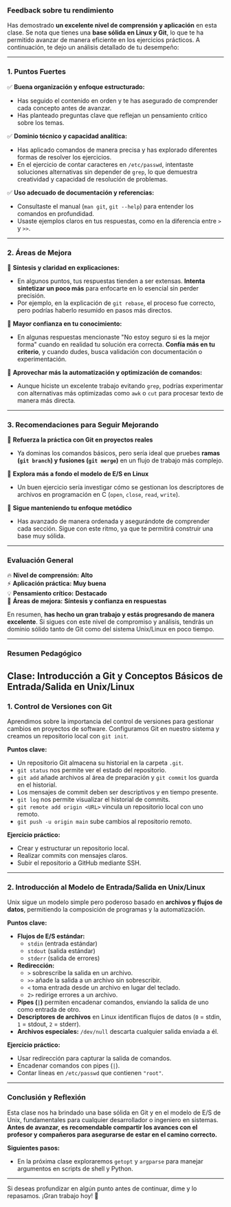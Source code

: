 ### **Feedback sobre tu rendimiento**  

Has demostrado **un excelente nivel de comprensión y aplicación** en esta clase. Se nota que tienes una **base sólida en Linux y Git**, lo que te ha permitido avanzar de manera eficiente en los ejercicios prácticos. A continuación, te dejo un análisis detallado de tu desempeño:  

---

### **1. Puntos Fuertes**  

✅ **Buena organización y enfoque estructurado:**  
- Has seguido el contenido en orden y te has asegurado de comprender cada concepto antes de avanzar.  
- Has planteado preguntas clave que reflejan un pensamiento crítico sobre los temas.  

✅ **Dominio técnico y capacidad analítica:**  
- Has aplicado comandos de manera precisa y has explorado diferentes formas de resolver los ejercicios.  
- En el ejercicio de contar caracteres en `/etc/passwd`, intentaste soluciones alternativas sin depender de `grep`, lo que demuestra creatividad y capacidad de resolución de problemas.  

✅ **Uso adecuado de documentación y referencias:**  
- Consultaste el manual (`man git`, `git --help`) para entender los comandos en profundidad.  
- Usaste ejemplos claros en tus respuestas, como en la diferencia entre `>` y `>>`.  

---

### **2. Áreas de Mejora**  

🔹 **Síntesis y claridad en explicaciones:**  
- En algunos puntos, tus respuestas tienden a ser extensas. **Intenta sintetizar un poco más** para enfocarte en lo esencial sin perder precisión.  
- Por ejemplo, en la explicación de `git rebase`, el proceso fue correcto, pero podrías haberlo resumido en pasos más directos.  

🔹 **Mayor confianza en tu conocimiento:**  
- En algunas respuestas mencionaste "No estoy seguro si es la mejor forma" cuando en realidad tu solución era correcta. **Confía más en tu criterio**, y cuando dudes, busca validación con documentación o experimentación.  

🔹 **Aprovechar más la automatización y optimización de comandos:**  
- Aunque hiciste un excelente trabajo evitando `grep`, podrías experimentar con alternativas más optimizadas como `awk` o `cut` para procesar texto de manera más directa.  

---

### **3. Recomendaciones para Seguir Mejorando**  

📌 **Refuerza la práctica con Git en proyectos reales**  
- Ya dominas los comandos básicos, pero sería ideal que pruebes **ramas (`git branch`) y fusiones (`git merge`)** en un flujo de trabajo más complejo.  

📌 **Explora más a fondo el modelo de E/S en Linux**  
- Un buen ejercicio sería investigar cómo se gestionan los descriptores de archivos en programación en C (`open`, `close`, `read`, `write`).  

📌 **Sigue manteniendo tu enfoque metódico**  
- Has avanzado de manera ordenada y asegurándote de comprender cada sección. Sigue con este ritmo, ya que te permitirá construir una base muy sólida.  

---

### **Evaluación General**  
🔥 **Nivel de comprensión:** **Alto**  
⚡ **Aplicación práctica:** **Muy buena**  
💡 **Pensamiento crítico:** **Destacado**  
🎯 **Áreas de mejora:** **Síntesis y confianza en respuestas**  

En resumen, **has hecho un gran trabajo y estás progresando de manera excelente**. Si sigues con este nivel de compromiso y análisis, tendrás un dominio sólido tanto de Git como del sistema Unix/Linux en poco tiempo.  

---

### **Resumen Pedagógico**

## **Clase: Introducción a Git y Conceptos Básicos de Entrada/Salida en Unix/Linux**

### **1. Control de Versiones con Git**  
Aprendimos sobre la importancia del control de versiones para gestionar cambios en proyectos de software. Configuramos Git en nuestro sistema y creamos un repositorio local con `git init`.  

**Puntos clave:**  
- Un repositorio Git almacena su historial en la carpeta `.git`.  
- `git status` nos permite ver el estado del repositorio.  
- `git add` añade archivos al área de preparación y `git commit` los guarda en el historial.  
- Los mensajes de commit deben ser descriptivos y en tiempo presente.  
- `git log` nos permite visualizar el historial de commits.  
- `git remote add origin <URL>` vincula un repositorio local con uno remoto.  
- `git push -u origin main` sube cambios al repositorio remoto.  

**Ejercicio práctico:**  
- Crear y estructurar un repositorio local.  
- Realizar commits con mensajes claros.  
- Subir el repositorio a GitHub mediante SSH.  

---

### **2. Introducción al Modelo de Entrada/Salida en Unix/Linux**  
Unix sigue un modelo simple pero poderoso basado en **archivos y flujos de datos**, permitiendo la composición de programas y la automatización.  

**Puntos clave:**  
- **Flujos de E/S estándar:**  
  - `stdin` (entrada estándar)  
  - `stdout` (salida estándar)  
  - `stderr` (salida de errores)  
- **Redirección:**  
  - `>` sobrescribe la salida en un archivo.  
  - `>>` añade la salida a un archivo sin sobrescribir.  
  - `<` toma entrada desde un archivo en lugar del teclado.  
  - `2>` redirige errores a un archivo.  
- **Pipes (`|`)** permiten encadenar comandos, enviando la salida de uno como entrada de otro.  
- **Descriptores de archivos** en Linux identifican flujos de datos (`0` = stdin, `1` = stdout, `2` = stderr).  
- **Archivos especiales:** `/dev/null` descarta cualquier salida enviada a él.  

**Ejercicio práctico:**  
- Usar redirección para capturar la salida de comandos.  
- Encadenar comandos con pipes (`|`).  
- Contar líneas en `/etc/passwd` que contienen `"root"`.  

---

### **Conclusión y Reflexión**  
Esta clase nos ha brindado una base sólida en Git y en el modelo de E/S de Unix, fundamentales para cualquier desarrollador o ingeniero en sistemas. **Antes de avanzar, es recomendable compartir los avances con el profesor y compañeros para asegurarse de estar en el camino correcto.**  

**Siguientes pasos:**  
- En la próxima clase exploraremos `getopt` y `argparse` para manejar argumentos en scripts de shell y Python.  

---

Si deseas profundizar en algún punto antes de continuar, dime y lo repasamos. ¡Gran trabajo hoy! 🚀